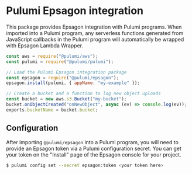 # Pulumi Epsagon integration

This package provides Epsagon integration with Pulumi programs. When imported into a Pulumi program, any serverless
functions generated from JavaScript callbacks in the Pulumi program will automatically be wrapped with Epsagon Lambda Wrapper.

```javascript
const aws = require("@pulumi/aws");
const pulumi = require("@pulumi/pulumi");

// Load the Pulumi Epsagon integration package
const epsagon = require("@pulumi/epsagon");
epsagon.install(pulumi, { appName: "my-example" });

// Create a bucket and a function to log new object uploads
const bucket = new aws.s3.Bucket("my-bucket");
bucket.onObjectCreated("onNewObject", async (ev) => console.log(ev));
exports.bucketName = bucket.bucket;
```

## Configuration

After importing `@pulumi/epsagon` into a Pulumi program, you will need to provide an Epsagon token via a Pulumi configuration secret.  You can get your token on the "Install" page of the Epsagon console for your project.

```bash
$ pulumi config set --secret epsagon:token <your token here>
```